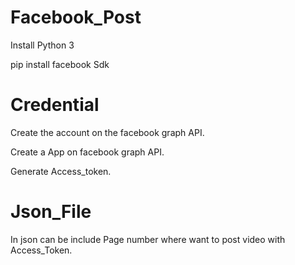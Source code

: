 # Facebook_Post
Install Python 3

pip install facebook Sdk
 
# Credential
Create the account on the facebook graph API.

Create a App on facebook graph API.

Generate Access_token.

# Json_File 
 In json can be include Page number where want to post video with Access_Token.
	



 
